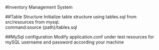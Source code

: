 #Inventory Management System

##Table Structure
Initialize table structure using tables.sql from src/resources from mysql.<br />
command:source {path}/tables.sql

##MySql configuration
Modify application.conf under test resources for mySQL username and password according your machine
